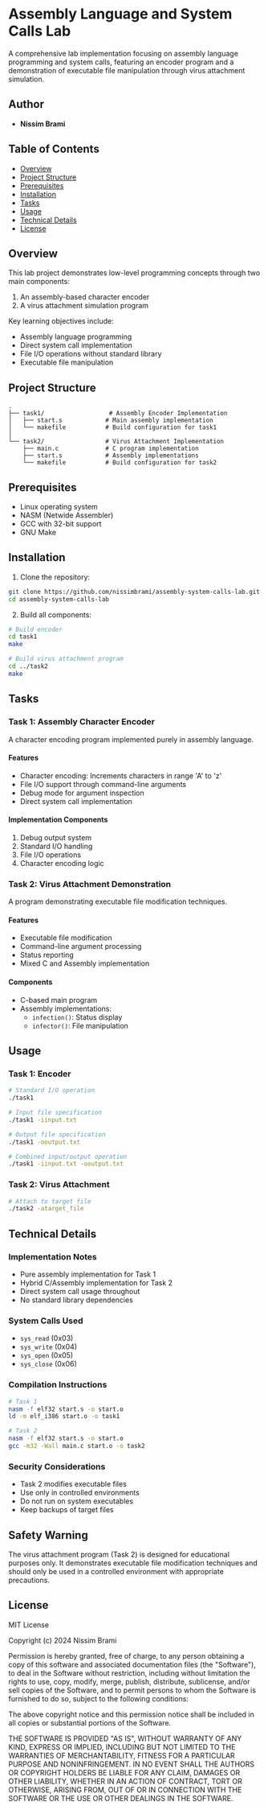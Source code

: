 # Assembly Language and System Calls Lab

A comprehensive lab implementation focusing on assembly language programming and system calls, featuring an encoder program and a demonstration of executable file manipulation through virus attachment simulation.

## Author
- **Nissim Brami**

## Table of Contents
- [Overview](#overview)
- [Project Structure](#project-structure)
- [Prerequisites](#prerequisites)
- [Installation](#installation)
- [Tasks](#tasks)
- [Usage](#usage)
- [Technical Details](#technical-details)
- [License](#license)

## Overview
This lab project demonstrates low-level programming concepts through two main components:
1. An assembly-based character encoder
2. A virus attachment simulation program

Key learning objectives include:
- Assembly language programming
- Direct system call implementation
- File I/O operations without standard library
- Executable file manipulation

## Project Structure
```
.
├── task1/                  # Assembly Encoder Implementation
│   ├── start.s            # Main assembly implementation
│   └── makefile           # Build configuration for task1
│
└── task2/                 # Virus Attachment Implementation
    ├── main.c             # C program implementation
    ├── start.s            # Assembly implementations
    └── makefile           # Build configuration for task2
```

## Prerequisites
- Linux operating system
- NASM (Netwide Assembler)
- GCC with 32-bit support
- GNU Make

## Installation

1. Clone the repository:
```bash
git clone https://github.com/nissimbrami/assembly-system-calls-lab.git
cd assembly-system-calls-lab
```

2. Build all components:
```bash
# Build encoder
cd task1
make

# Build virus attachment program
cd ../task2
make
```

## Tasks

### Task 1: Assembly Character Encoder
A character encoding program implemented purely in assembly language.

#### Features
- Character encoding: Increments characters in range 'A' to 'z'
- File I/O support through command-line arguments
- Debug mode for argument inspection
- Direct system call implementation

#### Implementation Components
1. Debug output system
2. Standard I/O handling
3. File I/O operations
4. Character encoding logic

### Task 2: Virus Attachment Demonstration
A program demonstrating executable file modification techniques.

#### Features
- Executable file modification
- Command-line argument processing
- Status reporting
- Mixed C and Assembly implementation

#### Components
- C-based main program
- Assembly implementations:
  - `infection()`: Status display
  - `infector()`: File manipulation

## Usage

### Task 1: Encoder
```bash
# Standard I/O operation
./task1

# Input file specification
./task1 -iinput.txt

# Output file specification
./task1 -ooutput.txt

# Combined input/output operation
./task1 -iinput.txt -ooutput.txt
```

### Task 2: Virus Attachment
```bash
# Attach to target file
./task2 -atarget_file
```

## Technical Details

### Implementation Notes
- Pure assembly implementation for Task 1
- Hybrid C/Assembly implementation for Task 2
- Direct system call usage throughout
- No standard library dependencies

### System Calls Used
- `sys_read` (0x03)
- `sys_write` (0x04)
- `sys_open` (0x05)
- `sys_close` (0x06)

### Compilation Instructions
```bash
# Task 1
nasm -f elf32 start.s -o start.o
ld -m elf_i386 start.o -o task1

# Task 2
nasm -f elf32 start.s -o start.o
gcc -m32 -Wall main.c start.o -o task2
```

### Security Considerations
- Task 2 modifies executable files
- Use only in controlled environments
- Do not run on system executables
- Keep backups of target files

## Safety Warning
The virus attachment program (Task 2) is designed for educational purposes only. It demonstrates executable file modification techniques and should only be used in a controlled environment with appropriate precautions.

## License
MIT License

Copyright (c) 2024 Nissim Brami

Permission is hereby granted, free of charge, to any person obtaining a copy
of this software and associated documentation files (the "Software"), to deal
in the Software without restriction, including without limitation the rights
to use, copy, modify, merge, publish, distribute, sublicense, and/or sell
copies of the Software, and to permit persons to whom the Software is
furnished to do so, subject to the following conditions:

The above copyright notice and this permission notice shall be included in all
copies or substantial portions of the Software.

THE SOFTWARE IS PROVIDED "AS IS", WITHOUT WARRANTY OF ANY KIND, EXPRESS OR
IMPLIED, INCLUDING BUT NOT LIMITED TO THE WARRANTIES OF MERCHANTABILITY,
FITNESS FOR A PARTICULAR PURPOSE AND NONINFRINGEMENT. IN NO EVENT SHALL THE
AUTHORS OR COPYRIGHT HOLDERS BE LIABLE FOR ANY CLAIM, DAMAGES OR OTHER
LIABILITY, WHETHER IN AN ACTION OF CONTRACT, TORT OR OTHERWISE, ARISING FROM,
OUT OF OR IN CONNECTION WITH THE SOFTWARE OR THE USE OR OTHER DEALINGS IN THE
SOFTWARE.
